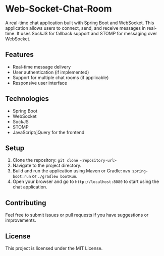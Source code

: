 # Web-Socket-Chat-Room

A real-time chat application built with Spring Boot and WebSocket. This application allows users to connect, send, and receive messages in real-time. It uses SockJS for fallback support and STOMP for messaging over WebSocket.

## Features
- Real-time message delivery
- User authentication (if implemented)
- Support for multiple chat rooms (if applicable)
- Responsive user interface

## Technologies
- Spring Boot
- WebSocket
- SockJS
- STOMP
- JavaScript/jQuery for the frontend

## Setup
1. Clone the repository: `git clone <repository-url>`
2. Navigate to the project directory.
3. Build and run the application using Maven or Gradle: `mvn spring-boot:run` or `./gradlew bootRun`.
4. Open your browser and go to `http://localhost:8080` to start using the chat application.

## Contributing
Feel free to submit issues or pull requests if you have suggestions or improvements.

## License
This project is licensed under the MIT License.
